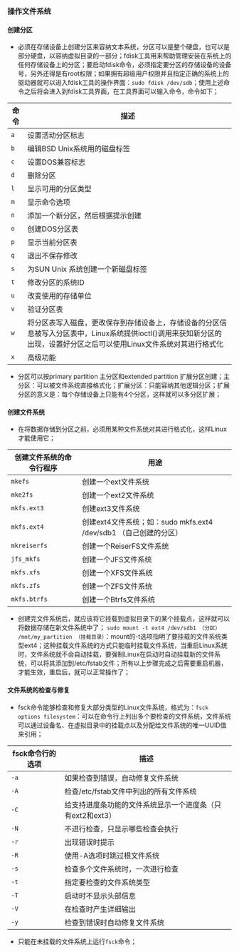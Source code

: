 ### 操作文件系统
#### 创建分区
+ 必须在存储设备上创建分区来容纳文本系统，分区可以是整个硬盘，也可以是部分硬盘，以容纳虚拟目录的一部分；fdisk工具用来帮助管理安装在系统上的任何存储设备上的分区；要启动fdisk命令，必须指定要分区的存储设备的设备号，另外还得是有root权限；如果拥有超级用户权限并且指定正确的系统上的驱动器就可以进入fdisk工具的操作界面：`sudo fdisk /dev/sdb`；使用上述命令之后将会进入到fdisk工具界面，在工具界面可以输入命令，命令如下；

|命令|描述|
|------|------|
|`a`  |设置活动分区标志|
|`b `| 编辑BSD Unix系统用的磁盘标签|
|`c ` |设置DOS兼容标志|
|`d `| 删除分区|
|`l  `|显示可用的分区类型|
|`m`|  显示命令选项|
|`n ` |添加一个新分区，然后根据提示创建|
|`o `| 创建DOS分区表|
|`p `| 显示当前分区表|
|`q`  |退出不保存修改|
|`s` | 为SUN Unix 系统创建一个新磁盘标签|
|`t ` |修改分区的系统ID|
|`u` | 改变使用的存储单位|
|`v `|验证分区表|
|`w` | 将分区表写入磁盘，更改保存到存储设备上，存储设备的分区信息被写入分区表中，Linux系统提供ioctl()调用来获知新分区的出现，设置好分区之后可以使用Linux文件系统对其进行格式化|
|`x` | 高级功能|

+ 分区可以按primary partition 主分区和extended partition 扩展分区创建；主分区：可以被文件系统直接格式化；扩展分区：只能容纳其他逻辑分区；扩展分区的意义是：每个存储设备上只能有4个分区，这样就可以多分区扩展；

#### 创建文件系统
+ 在将数据存储到分区之前，必须用某种文件系统对其进行格式化，这样Linux才能使用它；

|创建文件系统的命令行程序|用途|
|------|------|
|`mkefs`|  创建一个ext文件系统|
|`mke2fs` | 创建一个ext2文件系统|
|`mkfs.ext3`  |创建ext3文件系统|
|`mkfs.ext4` |创建ext4文件系统；如：sudo mkfs.ext4 /dev/sdb1 （自己创建的分区）|
|`mkreiserfs`|  创建一个ReiserFS文件系统|
|`jfs_mkfs`|  创建一个JFS文件系统|
|`mkfs.xfs `| 创建一个XFS文件系统|
|`mkfs.zfs  `|创建一个ZFS文件系统|
|`mkfs.btrfs` | 创建一个Btrfs文件系统|

+ 创建完文件系统后，就应该将它挂载到虚拟目录下的某个挂载点，这样就可以将数据存储在新文件系统中了； `sudo mount -t ext4 /dev/sdb1 （分区） /mnt/my_partition （挂载目录）`：mount的-t选项指明了要挂载的文件系统类型ext4；这种挂载文件系统的方式只能临时挂载文件系统，当重启Linux系统时，文件系统就不会自动挂载，要强制Linux在启动时自动挂载新的文件系统，可以将其添加到/etc/fstab文件；所有以上步骤完成之后需要重启机器，才能生效，重启后，就可以正常操作了；

#### 文件系统的检查与修复
+ fsck命令能够检查和修复大部分类型的Linux文件系统，格式为：`fsck options filesystem`：可以在命令行上列出多个要检查的文件系统，文件系统可以通过设备名、在虚拟目录中的挂载点以及分配给文件系统的唯一UUID值来引用；

|fsck命令行的选项|描述|
|------|------|
|`-a ` |如果检查到错误，自动修复文件系统|
|`-A`  |检查/etc/fstab文件中列出的所有文件系统|
|`-C`  |给支持进度条功能的文件系统显示一个进度条（只有ext2和ext3）|
|`-N`  |不进行检查，只显示哪些检查会执行|
|`-r ` |出现错误时提示|
|`-R`  |使用-A选项时跳过根文件系统|
|`-s ` |检查多个文件系统时，一次进行检查|
|`-t ` |指定要检查的文件系统类型|
|`-T ` |启动时不显示头部信息|
|`-V ` |在检查时产生详细输出|
|`-y`  |检查到错误时自动修复文件系统|

+ 只能在未挂载的文件系统上运行`fsck`命令；
